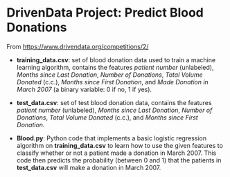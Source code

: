 # DrivenData Project: Predict Blood Donations
From https://www.drivendata.org/competitions/2/

* **training_data.csv**: set of blood donation data used to train a machine learning algorithm, contains the features *patient number* (unlabeled), *Months since Last Donation*, *Number of Donations*, *Total Volume Donated* (c.c.), *Months since First Donation*, and *Made Donation in March 2007* (a binary variable: 0 if no, 1 if yes).

* **test_data.csv**: set of test blood donation data, contains the features *patient number* (unlabeled), *Months since Last Donation*, *Number of Donations*, *Total Volume Donated* (c.c.), and *Months since First Donation*.

* **Blood.py**: Python code that implements a basic logistic regression algorithm on **training_data.csv** to learn how to use the given features to classify whether or not a patient made a donation in March 2007.  This code then predicts the probability (between 0 and 1) that the patients in **test_data.csv** will make a donation in March 2007.
